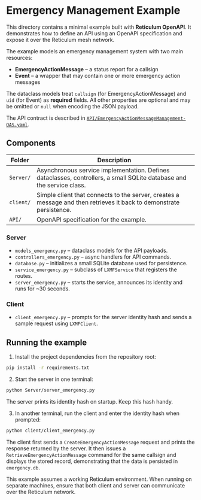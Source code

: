 # Emergency Management Example

This directory contains a minimal example built with **Reticulum OpenAPI**. It demonstrates how to define an API using an OpenAPI specification and expose it over the Reticulum mesh network.

The example models an emergency management system with two main resources:

* **EmergencyActionMessage** – a status report for a callsign
* **Event** – a wrapper that may contain one or more emergency action messages

The dataclass models treat `callsign` (for EmergencyActionMessage) and `uid`
(for Event) as **required** fields. All other properties are optional and may be
omitted or `null` when encoding the JSON payload.

The API contract is described in [`API/EmergencyActionMessageManagement-OAS.yaml`](API/EmergencyActionMessageManagement-OAS.yaml).

## Components

| Folder | Description |
|-------|-------------|
| `Server/` | Asynchronous service implementation. Defines dataclasses, controllers, a small SQLite database and the service class. |
| `client/` | Simple client that connects to the server, creates a message and then retrieves it back to demonstrate persistence. |
| `API/` | OpenAPI specification for the example. |

### Server
- `models_emergency.py` – dataclass models for the API payloads.
- `controllers_emergency.py` – async handlers for API commands.
- `database.py` – initializes a small SQLite database used for persistence.
- `service_emergency.py` – subclass of `LXMFService` that registers the routes.
- `server_emergency.py` – starts the service, announces its identity and runs for ~30 seconds.

### Client
- `client_emergency.py` – prompts for the server identity hash and sends a sample request using `LXMFClient`.

## Running the example

1. Install the project dependencies from the repository root:

```bash
pip install -r requirements.txt
```

2. Start the server in one terminal:

```bash
python Server/server_emergency.py
```

   The server prints its identity hash on startup. Keep this hash handy.

3. In another terminal, run the client and enter the identity hash when prompted:

```bash
python client/client_emergency.py
```

The client first sends a `CreateEmergencyActionMessage` request and prints the
response returned by the server. It then issues a `RetrieveEmergencyActionMessage`
command for the same callsign and displays the stored record, demonstrating that
the data is persisted in `emergency.db`.

This example assumes a working Reticulum environment. When running on separate machines, ensure that both client and server can communicate over the Reticulum network.

